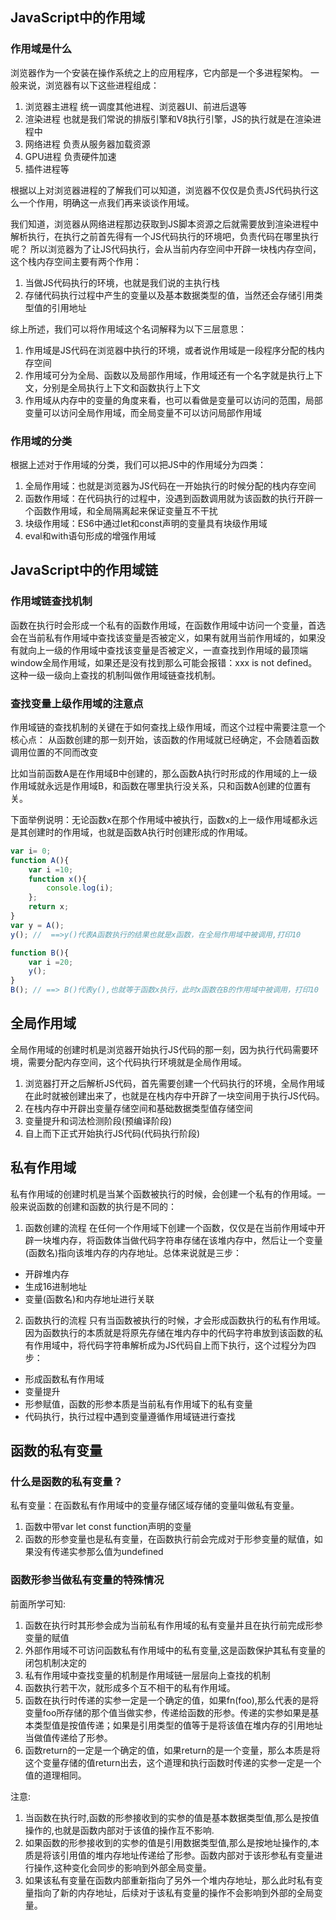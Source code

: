 ## JavaScript中的作用域

### 作用域是什么
浏览器作为一个安装在操作系统之上的应用程序，它内部是一个多进程架构。
一般来说，浏览器有以下这些进程组成：
1. 浏览器主进程 统一调度其他进程、浏览器UI、前进后退等
2. 渲染进程 也就是我们常说的排版引擎和V8执行引擎，JS的执行就是在渲染进程中
3. 网络进程 负责从服务器加载资源
4. GPU进程 负责硬件加速
5. 插件进程等

根据以上对浏览器进程的了解我们可以知道，浏览器不仅仅是负责JS代码执行这么一个作用，明确这一点我们再来谈谈作用域。

我们知道，浏览器从网络进程那边获取到JS脚本资源之后就需要放到渲染进程中解析执行，在执行之前首先得有一个JS代码执行的环境吧，负责代码在哪里执行呢？
所以浏览器为了让JS代码执行，会从当前内存空间中开辟一块栈内存空间，这个栈内存空间主要有两个作用：
1. 当做JS代码执行的环境，也就是我们说的主执行栈
2. 存储代码执行过程中产生的变量以及基本数据类型的值，当然还会存储引用类型值的引用地址

综上所述，我们可以将作用域这个名词解释为以下三层意思：
1. 作用域是JS代码在浏览器中执行的环境，或者说作用域是一段程序分配的栈内存空间
2. 作用域可分为全局、函数以及局部作用域，作用域还有一个名字就是执行上下文，分别是全局执行上下文和函数执行上下文
3. 作用域从内存中的变量的角度来看，也可以看做是变量可以访问的范围，局部变量可以访问全局作用域，而全局变量不可以访问局部作用域

### 作用域的分类
根据上述对于作用域的分类，我们可以把JS中的作用域分为四类：
1. 全局作用域：也就是浏览器为JS代码在一开始执行的时候分配的栈内存空间
2. 函数作用域：在代码执行的过程中，没遇到函数调用就为该函数的执行开辟一个函数作用域，和全局隔离起来保证变量互不干扰
3. 块级作用域：ES6中通过let和const声明的变量具有块级作用域
4. eval和with语句形成的增强作用域


## JavaScript中的作用域链

### 作用域链查找机制
函数在执行时会形成一个私有的函数作用域，在函数作用域中访问一个变量，首选会在当前私有作用域中查找该变量是否被定义，如果有就用当前作用域的，如果没有就向上一级的作用域中查找该变量是否被定义，一直查找到作用域的最顶端window全局作用域，如果还是没有找到那么可能会报错：xxx is not defined。这种一级一级向上查找的机制叫做作用域链查找机制。

### 查找变量上级作用域的注意点
作用域链的查找机制的关键在于如何查找上级作用域，而这个过程中需要注意一个核心点：
从函数创建的那一刻开始，该函数的作用域就已经确定，不会随着函数调用位置的不同而改变

比如当前函数A是在作用域B中创建的，那么函数A执行时形成的作用域的上一级作用域就永远是作用域B，和函数在哪里执行没关系，只和函数A创建的位置有关。

下面举例说明：无论函数x在那个作用域中被执行，函数x的上一级作用域都永远是其创建时的作用域，也就是函数A执行时创建形成的作用域。
```js
var i= 0;
function A(){
	var i =10;
	function x(){
		console.log(i);
	};
	return x;
}
var y = A();
y(); //  ==>y()代表A函数执行的结果也就是x函数，在全局作用域中被调用,打印10

function B(){
	var i =20;
	y();
}
B(); // ==> B()代表y(),也就等于函数x执行，此时x函数在B的作用域中被调用，打印10
```



## 全局作用域
全局作用域的创建时机是浏览器开始执行JS代码的那一刻，因为执行代码需要环境，需要分配内存空间，这个代码执行环境就是全局作用域。
1. 浏览器打开之后解析JS代码，首先需要创建一个代码执行的环境，全局作用域在此时就被创建出来了，也就是在栈内存中开辟了一块空间用于执行JS代码。
2. 在栈内存中开辟出变量存储空间和基础数据类型值存储空间
3. 变量提升和词法检测阶段(预编译阶段)
4. 自上而下正式开始执行JS代码(代码执行阶段)

## 私有作用域
私有作用域的创建时机是当某个函数被执行的时候，会创建一个私有的作用域。一般来说函数的创建和函数的执行是不同的：

1. 函数创建的流程
在任何一个作用域下创建一个函数，仅仅是在当前作用域中开辟一块堆内存，将函数体当做代码字符串存储在该堆内存中，然后让一个变量(函数名)指向该堆内存的内存地址。总体来说就是三步：
+ 开辟堆内存
+ 生成16进制地址
+ 变量(函数名)和内存地址进行关联

2. 函数执行的流程
只有当函数被执行的时候，才会形成函数执行的私有作用域。因为函数执行的本质就是将原先存储在堆内存中的代码字符串放到该函数的私有作用域中，将代码字符串解析成为JS代码自上而下执行，这个过程分为四步：
+ 形成函数私有作用域
+ 变量提升
+ 形参赋值，函数的形参本质是当前私有作用域下的私有变量
+ 代码执行，执行过程中遇到变量遵循作用域链进行查找


## 函数的私有变量


### 什么是函数的私有变量？
私有变量：在函数私有作用域中的变量存储区域存储的变量叫做私有变量。
1. 函数中带var let const function声明的变量
2. 函数的形参变量也是私有变量，在函数执行前会完成对于形参变量的赋值，如果没有传递实参那么值为undefined

### 函数形参当做私有变量的特殊情况
前面所学可知:
1. 函数在执行时其形参会成为当前私有作用域的私有变量并且在执行前完成形参变量的赋值
2. 外部作用域不可访问函数私有作用域中的私有变量,这是函数保护其私有变量的闭包机制决定的
3. 私有作用域中查找变量的机制是作用域链一层层向上查找的机制
4. 函数执行若干次，就形成多个互不相干的私有作用域。
5. 函数在执行时传递的实参一定是一个确定的值，如果fn(foo),那么代表的是将变量foo所存储的那个值当做实参，传递给函数的形参。传递的实参如果是基本类型值是按值传递；如果是引用类型的值等于是将该值在堆内存的引用地址当做值传递给了形参。
6. 函数return的一定是一个确定的值，如果return的是一个变量，那么本质是将这个变量存储的值return出去，这个道理和执行函数时传递的实参一定是一个值的道理相同。

注意:
1. 当函数在执行时,函数的形参接收到的实参的值是基本数据类型值,那么是按值操作的,也就是函数内部对于该值的操作互不影响.
2. 如果函数的形参接收到的实参的值是引用数据类型值,那么是按地址操作的,本质是将该引用值的堆内存地址传递给了形参。函数内部对于该形参私有变量进行操作,这种变化会同步的影响到外部全局变量。
3. 如果该私有变量在函数内部重新指向了另外一个堆内存地址，那么此时私有变量指向了新的内存地址，后续对于该私有变量的操作不会影响到外部的全局变量。

